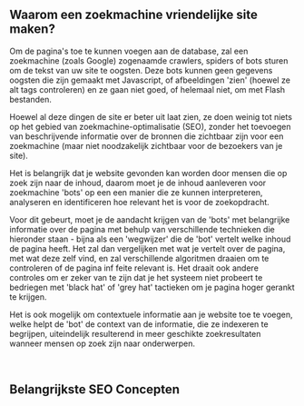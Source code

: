 <!-- Filename: Making_your_site_Search_Engine_Friendly / Display title: Maak uw website zoekmachine vriendelijk -->

## Waarom een zoekmachine vriendelijke site maken?

Om de pagina's toe te kunnen voegen aan de database, zal een zoekmachine
(zoals Google) zogenaamde crawlers, spiders of bots sturen om de tekst
van uw site te oogsten. Deze bots kunnen geen gegevens oogsten die zijn
gemaakt met Javascript, of afbeeldingen 'zien' (hoewel ze alt tags
controleren) en ze gaan niet goed, of helemaal niet, om met Flash
bestanden.

Hoewel al deze dingen de site er beter uit laat zien, ze doen weinig tot
niets op het gebied van zoekmachine-optimalisatie (SEO), zonder het
toevoegen van beschrijvende informatie over de bronnen die zichtbaar
zijn voor een zoekmachine (maar niet noodzakelijk zichtbaar voor de
bezoekers van je site).

Het is belangrijk dat je website gevonden kan worden door mensen die op
zoek zijn naar de inhoud, daarom moet je de inhoud aanleveren voor
zoekmachine 'bots' op een een manier die ze kunnen interpreteren,
analyseren en identificeren hoe relevant het is voor de zoekopdracht.

Voor dit gebeurt, moet je de aandacht krijgen van de 'bots' met
belangrijke informatie over de pagina met behulp van verschillende
technieken die hieronder staan - bijna als een 'wegwijzer' die de 'bot'
vertelt welke inhoud de pagina heeft. Het zal dan vergelijken met wat je
vertelt over de pagina, met wat deze zelf vind, en zal verschillende
algoritmen draaien om te controleren of de pagina inf feite relevant is.
Het draait ook andere controles om er zeker van te zijn dat je het
systeem niet probeert te bedriegen met 'black hat' of 'grey hat'
tactieken om je pagina hoger gerankt te krijgen.

Het is ook mogelijk om contextuele informatie aan je website toe te
voegen, welke helpt de 'bot' de context van de informatie, die ze
indexeren te begrijpen, uiteindelijk resulterend in meer geschikte
zoekresultaten wanneer mensen op zoek zijn naar onderwerpen.

 

## Belangrijkste SEO Concepten

